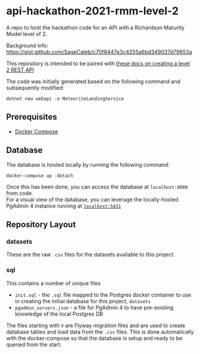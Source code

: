 # api-hackathon-2021-rmm-level-2
A repo to host the hackathon code for an API with a Richardson Maturity Model level of 2.

Background info: https://gist.github.com/SageCaleb/c70f8447e3c4255a6bd349037d79653a

This repository is intended to be paired with [these docs on creating a level 2 REST API][level-2-guide]

The code was initially generated based on the following command and subsequently modified:

```
dotnet new webapi -o MeteoriteLandingService
```

## Prerequisites

* [Docker Compose][docker-compose-install]

## Database

The database is hosted locally by running the following command:

```
docker-compose up -detach
```

Once this has been done, you can access the database at `localhost:8080` from code.\
For a visual view of the database, you can leverage the locally-hosted PgAdmin 4 instance running at [`localhost:5431`](localhost:5431)

## Repository Layout

### datasets

These are the raw `.csv` files for the datasets available to this project.

### sql

This contains a number of unique files

* `init.sql` - the `.sql` file mapped to the Postgres docker container to use in creating the initial database for this project, `datasets`
* `pgadmin_servers.json` - a file for PgAdmin 4 to have pre-existing knowledge of the local Postgres DB

The files starting with `V` are Flyway migration files and are used to create database tables and load data from the `.csv` files. This is done automatically with the docker-compose so that the database is setup and ready to be queried from the start.

[level-2-guide]: https://github.com/Sage-CRE/docs/APIs/REST/how-to-level-2.md
[docker-compose-install]: https://docs.docker.com/compose/install/
